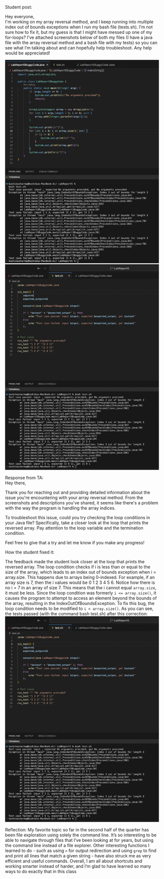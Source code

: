 Student post:  

Hey everyone,  
I'm working on my array reversal method, and I keep running into multiple index out of bounds exceptions when I run my bash file (tests.sh). I’m not sure how to fix it, but my guess is that I might have messed up one of my for-loops? I’ve attached screenshots below of both my files (I have a java file with the array reversal method and a bash file with my tests) so you can see what I’m talking about and can hopefully help troubleshoot. Any help would be appreciated!  

![Image](StudentError.png)  
![Image](StudentError2.png)  




    

Response from TA:  
Hey there,  

Thank you for reaching out and providing detailed information about the issue you're encountering with your array reversal method. From the screenshots and descriptions you've shared, it seems like there's a problem with the way the program is handling the array indices.  

To troubleshoot this issue, could you try checking the loop conditions in your Java file? Specifically, take a closer look at the loop that prints the reversed array. Pay attention to the loop variable and the termination condition.  

Feel free to give that a try and let me know if you make any progress!  


  

How the student fixed it:  

The feedback made the student look closer at the loop that prints the reversed array. The loop condition checks if i is less than or equal to the size of the array, which leads to an index out of bounds exception when i = array.size. This happens due to arrays being 0-indexed. For example, if an array size is 7, then the i values would be 0 1 2 3 4 5 6. Notice how there is no i = 7 in an array of size 7. This means that the i cannot equal `array.size`, it must be less. Since the loop condition was formerly  `i <= array.size()`, it causes the program to attempt to access an element beyond the bounds of the array, resulting in the IndexOutOfBoundsException. To fix this bug, the loop condition needs to be modified to `i < array.size()`. As you can see, the tests passed (with the command bash test.sh) after this correction:
![Image](Yaystudent.png)  


Reflection:
My favorite topic so far in the second half of the quarter has been file exploration using solely the command line. It’s so interesting to be able to navigate through files that I’ve been looking at for years, but using the command line instead of a file explorer. Other interesting functions I learned to do - such as using `>` for output redirection and using `grep` to find and print all lines that match a given string - have also struck me as very efficient and useful commands. Overall, I am all about shortcuts and working smarter instead of harder, and I’m glad to have learned so many ways to do exactly that in this class



